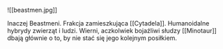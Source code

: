 ![[beastmen.jpg]]

Inaczej Beastmeni. Frakcja zamieszkująca [[Cytadela]]. Humanoidalne hybrydy zwierząt i ludzi. Wierni, aczkolwiek bojaźliwi słudzy [[Minotaur]] dbają głównie o to, by nie stać się jego kolejnym posiłkiem.
